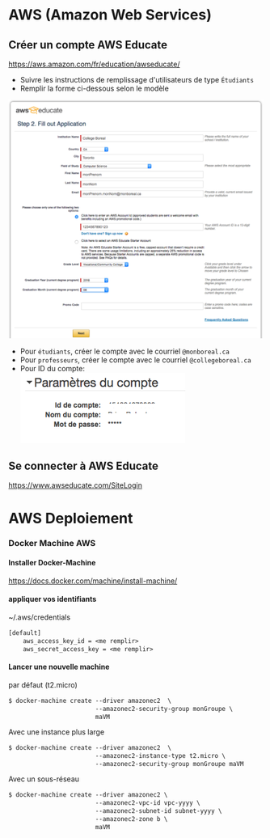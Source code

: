 # AWS (Amazon Web Services)

## Créer un compte AWS Educate

https://aws.amazon.com/fr/education/awseducate/

* Suivre les instructions de remplissage d'utilisateurs de type `Étudiants`  
* Remplir la forme ci-dessous selon le modèle

![alt tag](AWSEducateForm.png)

* Pour `étudiants`, créer le compte avec le courriel `@monboreal.ca`  
* Pour `professeurs`, créer le compte avec le courriel `@collegeboreal.ca`  
* Pour ID du compte:  
![alt tag](IDduCompte.png)



## Se connecter à AWS Educate

https://www.awseducate.com/SiteLogin


# AWS Deploiement

### Docker Machine AWS

#### Installer Docker-Machine 
https://docs.docker.com/machine/install-machine/

#### appliquer vos identifiants
~/.aws/credentials
```
[default]
    aws_access_key_id = <me remplir>
    aws_secret_access_key = <me remplir>
```

#### Lancer une nouvelle machine

par défaut (t2.micro)
```
$ docker-machine create --driver amazonec2  \
                        --amazonec2-security-group monGroupe \
                        maVM
```

Avec une instance plus large
```
$ docker-machine create --driver amazonec2  \ 
                        --amazonec2-instance-type t2.micro \
                        --amazonec2-security-group monGroupe maVM
```

Avec un sous-réseau
```
$ docker-machine create --driver amazonec2 \
                        --amazonec2-vpc-id vpc-yyyy \
                        --amazonec2-subnet-id subnet-yyyy \
                        --amazonec2-zone b \
                        maVM
```





